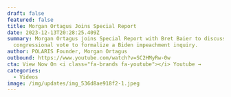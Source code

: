 ```yaml
---
draft: false
featured: false
title: Morgan Ortagus Joins Special Report
date: 2023-12-13T20:28:25.409Z
summary: Morgan Ortagus joins Special Report with Bret Baier to discuss the
  congressional vote to formalize a Biden impeachment inquiry.
author: POLARIS Founder, Morgan Ortagus
outbound: https://www.youtube.com/watch?v=SC2HMyRw-0w
cta: View Now On <i class="fa-brands fa-youtube"></i> Youtube →
categories:
  - Videos
image: /img/updates/img_536d8ae918f2-1.jpeg
---
```


